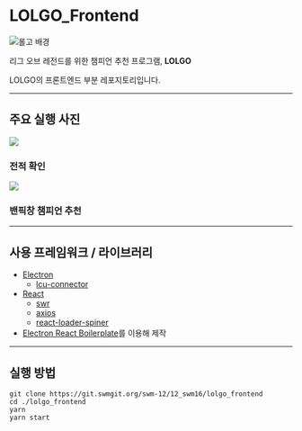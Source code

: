 # LOLGO_Frontend

![롤고 배경](https://user-images.githubusercontent.com/37856995/128962448-39fc7809-0127-4d36-a232-be0b46e72185.png)

리그 오브 레전드를 위한 챔피언 추천 프로그램, **LOLGO**

LOLGO의 프론트엔드 부분 레포지토리입니다.

---

## 주요 실행 사진

![](https://user-images.githubusercontent.com/37856995/128961795-d4628035-f1cc-4965-83b3-8cd58f1b909f.png)

### 전적 확인

![](https://user-images.githubusercontent.com/37856995/128961757-0892d774-5b77-46fe-b32e-3ae86c34dc24.png)

### 밴픽창 챔피언 추천

---

## 사용 프레임워크 / 라이브러리

- [Electron](https://github.com/electron/electron)
  - [lcu-connector](https://github.com/Pupix/lcu-connector)
- [React](https://github.com/facebook/react)
  - [swr](https://github.com/vercel/swr)
  - [axios](https://github.com/axios/axios)
  - [react-loader-spiner](https://github.com/mhnpd/react-loader-spinner)
- [Electron React Boilerplate](https://github.com/electron-react-boilerplate/electron-react-boilerplate)를 이용해 제작

---

## 실행 방법

```
git clone https://git.swmgit.org/swm-12/12_swm16/lolgo_frontend
cd ./lolgo_frontend
yarn
yarn start
```
